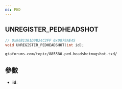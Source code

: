 ```yaml
---
ns: PED
---
```

## UNREGISTER_PEDHEADSHOT

```c
// 0x96B1361D9B24C2FF 0x0879AE45
void UNREGISTER_PEDHEADSHOT(int id);
```

```
gtaforums.com/topic/885580-ped-headshotmugshot-txd/  
```

## 參數
* **id**: 

